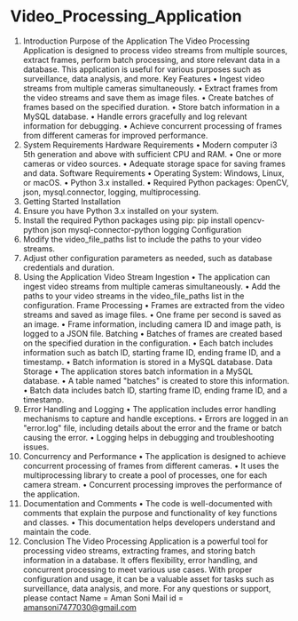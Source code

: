 # Video_Processing_Application
1. Introduction
Purpose of the Application
The Video Processing Application is designed to process video streams from multiple sources, extract frames, perform batch processing, and store relevant data in a database. This application is useful for various purposes such as surveillance, data analysis, and more.
Key Features
•	Ingest video streams from multiple cameras simultaneously.
•	Extract frames from the video streams and save them as image files.
•	Create batches of frames based on the specified duration.
•	Store batch information in a MySQL database.
•	Handle errors gracefully and log relevant information for debugging.
•	Achieve concurrent processing of frames from different cameras for improved performance.
2. System Requirements
Hardware Requirements
•	Modern computer i3 5th generation and above with sufficient CPU and RAM.
•	One or more cameras or video sources.
•	Adequate storage space for saving frames and data.
Software Requirements
•	Operating System: Windows, Linux, or macOS.
•	Python 3.x installed.
•	Required Python packages: OpenCV, json, mysql.connector, logging, multiprocessing.
3. Getting Started
Installation
1.	Ensure you have Python 3.x installed on your system.
2.	Install the required Python packages using pip:
   pip install opencv-python json mysql-connector-python logging 
Configuration
1.	Modify the video_file_paths list to include the paths to your video streams.
2.	Adjust other configuration parameters as needed, such as database credentials and duration.
4. Using the Application
Video Stream Ingestion
•	The application can ingest video streams from multiple cameras simultaneously.
•	Add the paths to your video streams in the video_file_paths list in the configuration.
Frame Processing
•	Frames are extracted from the video streams and saved as image files.
•	One frame per second is saved as an image.
•	Frame information, including camera ID and image path, is logged to a JSON file.
Batching
•	Batches of frames are created based on the specified duration in the configuration.
•	Each batch includes information such as batch ID, starting frame ID, ending frame ID, and a timestamp.
•	Batch information is stored in a MySQL database.
Data Storage
•	The application stores batch information in a MySQL database.
•	A table named "batches" is created to store this information.
•	Batch data includes batch ID, starting frame ID, ending frame ID, and a timestamp.
5. Error Handling and Logging
•	The application includes error handling mechanisms to capture and handle exceptions.
•	Errors are logged in an "error.log" file, including details about the error and the frame or batch causing the error.
•	Logging helps in debugging and troubleshooting issues.
6. Concurrency and Performance
•	The application is designed to achieve concurrent processing of frames from different cameras.
•	It uses the multiprocessing library to create a pool of processes, one for each camera stream.
•	Concurrent processing improves the performance of the application.
7. Documentation and Comments
•	The code is well-documented with comments that explain the purpose and functionality of key functions and classes.
•	This documentation helps developers understand and maintain the code.
8. Conclusion
The Video Processing Application is a powerful tool for processing video streams, extracting frames, and storing batch information in a database. It offers flexibility, error handling, and concurrent processing to meet various use cases. With proper configuration and usage, it can be a valuable asset for tasks such as surveillance, data analysis, and more.
For any questions or support, please contact
Name = Aman Soni
Mail id = amansoni7477030@gmail.com
